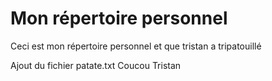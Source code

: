 # Mon répertoire personnel
Ceci est mon répertoire personnel et que tristan a tripatouillé

Ajout du fichier patate.txt
Coucou Tristan
